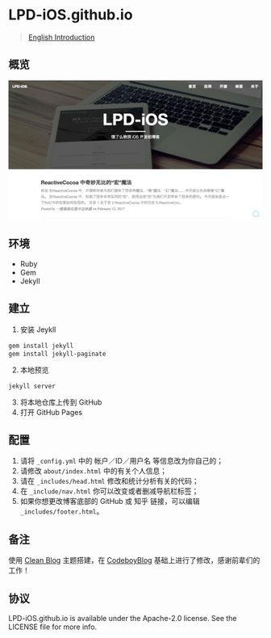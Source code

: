 # LPD-iOS.github.io

> [English Introduction](https://github.com/LPD-iOS/LPD-iOS.github.io/blob/master/README.md)

## 概览

![lpd-ios.github.io](lpd-ios.github.io.png)

## 环境

- Ruby
- Gem
- Jekyll

## 建立

1. 安装 Jeykll
	
```
gem install jekyll
gem install jekyll-paginate
```
2. 本地预览

```
jekyll server
```
3. 将本地仓库上传到 GitHub
4. 打开 GitHub Pages

## 配置

1. 请将 `_config.yml` 中的 帐户／ID／用户名 等信息改为你自己的；
2. 请修改 `about/index.html` 中的有关个人信息；
3. 请在 `_includes/head.html` 修改和统计分析有关的代码；
4. 在 `_include/nav.html` 你可以改变或者删减导航栏标签；
5. 如果你想更改博客底部的 GitHub 或 知乎 链接，可以编辑 `_includes/footer.html`。

## 备注

使用 [Clean Blog](https://github.com/deviodigital/cleanblog/) 主题搭建，在 [CodeboyBlog](https://github.com/androiddevelop/CodeboyBlog) 基础上进行了修改，感谢前辈们的工作！

## 协议

LPD-iOS.github.io is available under the Apache-2.0 license. See the LICENSE file for more info.
